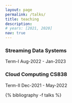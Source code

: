 ```yaml
---
layout: page
permalink: /talks/
title: teaching
description: 
# years: [2021, 2020]
nav: true
---
```


<div class="publications">
<!-- <h1 id="teaching">teaching</h1> -->

<h3>Streaming Data Systems</h3>
<p>Term-I Aug-2022 - Jan-2023</p>

<h3>Cloud Computing CS838</h3>
<p>Term-II Dec-2021 - May-2022</p>

<!-- <h3>Introduction to Machine Learning</h3>
<a href="https://www.cs.cmu.edu/~epxing/Class/10701-20/">[Course Website]</a>
<p>Machine Learning is concerned with computer programs that automatically improve their performance through experience (e.g., programs that learn to recognize human faces, recommend music and movies, and drive autonomous robots). This course covers the theory and practical algorithms for machine learning from a variety of perspectives. We cover topics such as Linear Regression, SVMs, Neural Networks, Graphical Models, Clustering, etc. Programming assignments include hands-on experiments with various learning algorithms. This course is designed to give a PhD-level student a thorough grounding in the methodologies, technologies, mathematics and algorithms currently needed by people who do research in machine learning.</p> -->




<!-- <h1 id="talks">talks</h1> -->
{% bibliography -f talks %}


</div>

